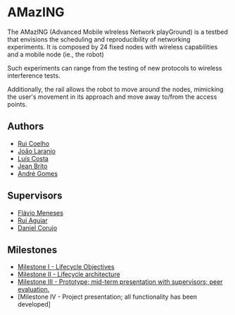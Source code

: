 # AMazING
The AMazING (Advanced Mobile wIreless Network playGround) is a testbed that envisions the scheduling and reproducibility of networking experiments. It is composed by 24 fixed nodes with wireless capabilities and a mobile node (ie., the robot)

Such experiments can range from the testing of new protocols to wireless interference tests.

Additionally, the rail allows the robot to move around the nodes, mimicking the user's movement in its approach and move away to/from the access points.

## Authors
* [Rui Coelho](https://github.com/user-cube)
* [João Laranjo](https://github.com/joaolaranjo)
* [Luís Costa](https://github.com/lmcosta98)
* [Jean Brito](https://github.com/JoelBrito13)
* [André Gomes](https://github.com/Andre1Gomes)

## Supervisors
* [Flávio Meneses](https://github.com/flaviomeneses)
* [Rui Aguiar](https://github.com/ruilaa)
* [Daniel Corujo](https://github.com/dcorujo)

## Milestones
* [Milestone I - Lifecycle Objectives](https://docs.google.com/presentation/d/1SagDhZUzGASWB6MVEFzCWF5t8uhXhAvNejbaEs1VAS0/edit?usp=sharing)
* [Milestone II - Lifecycle architecture](https://docs.google.com/presentation/d/1TiSYKdFZprZgLgzNozsZ94KSTo3ZsHfNEcVFtLFnxHY/edit?usp=sharing)
* [Milestone III - Prototype; mid-term presentation with supervisors; peer evaluation.](https://github.com/user-cube/AMazING/releases/tag/v1.0)
* [Milestone IV - Project presentation; all functionality has been developed]
